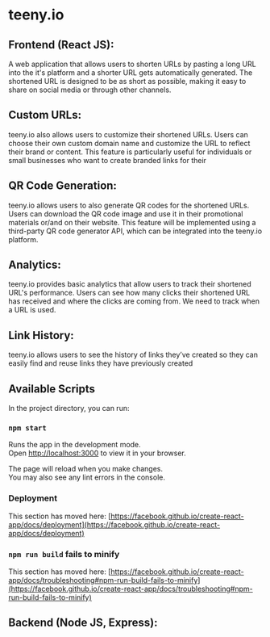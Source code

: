 # teeny.io

## Frontend (React JS):

A web application that allows users to shorten URLs by pasting a long URL into the it's platform and a shorter URL gets automatically generated. The shortened URL is designed to be as short as possible, making it easy to share on social media or through other channels.

## Custom URLs:

teeny.io also allows users to customize their shortened URLs. Users can choose their own custom domain name and customize the URL to reflect their brand or content. This feature is particularly useful for individuals or small businesses who want to create branded links for their 

## QR Code Generation:

teeny.io allows users to also generate QR codes for the shortened URLs. Users can download the QR code image and use it in their promotional materials or/and on their website. This feature will be implemented using a third-party QR code generator API, which can be integrated into the teeny.io platform.

## Analytics:

teeny.io provides basic analytics that allow users to track their shortened URL's performance. Users can see how many clicks their shortened URL has received and where the clicks are coming from. We need to track when a URL is used.

## Link History:
teeny.io allows users to see the history of links they’ve created so they can easily find and reuse links they have previously created

## Available Scripts

In the project directory, you can run:

### `npm start`

Runs the app in the development mode.\
Open [http://localhost:3000](http://localhost:3000) to view it in your browser.

The page will reload when you make changes.\
You may also see any lint errors in the console.


### Deployment


This section has moved here: [https://facebook.github.io/create-react-app/docs/deployment](https://facebook.github.io/create-react-app/docs/deployment)

### `npm run build` fails to minify

This section has moved here: [https://facebook.github.io/create-react-app/docs/troubleshooting#npm-run-build-fails-to-minify](https://facebook.github.io/create-react-app/docs/troubleshooting#npm-run-build-fails-to-minify)

## Backend (Node JS, Express):
